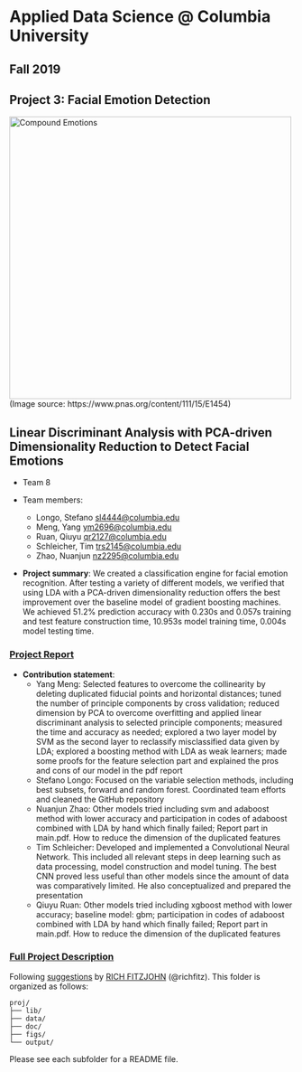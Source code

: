 # Applied Data Science @ Columbia University
## Fall 2019
## Project 3: Facial Emotion Detection

<img src="figs/CE.jpg" alt="Compound Emotions" width="500"/>
(Image source: https://www.pnas.org/content/111/15/E1454)

## Linear Discriminant Analysis with PCA-driven Dimensionality Reduction to Detect Facial Emotions

+ Team 8
+ Team members:
	+ Longo, Stefano sl4444@columbia.edu
	+ Meng, Yang ym2696@columbia.edu
	+ Ruan, Qiuyu qr2127@columbia.edu
	+ Schleicher, Tim trs2145@columbia.edu
	+ Zhao, Nuanjun nz2295@columbia.edu

+ **Project summary**: We created a classification engine for facial emotion recognition. After testing a variety of different models, we verified that using LDA with a PCA-driven dimensionality reduction offers the best improvement over the baseline model of gradient boosting machines. We achieved 51.2% prediction accuracy with 0.230s and 0.057s training and test feature construction time, 10.953s model training time, 0.004s model testing time.

### [Project Report](doc/main.pdf)
	
+ **Contribution statement**: 
	+ Yang Meng: Selected features to overcome the collinearity by deleting duplicated fiducial points and horizontal distances; tuned the number of principle components by cross validation; reduced dimension by PCA to overcome overfitting and applied linear discriminant analysis to selected principle components; measured the time and accuracy as needed; explored a two layer model by SVM as the second layer to reclassify misclassified data given by LDA; explored a boosting method with LDA as weak learners; made some proofs for the feature selection part and explained the pros and cons of our model in the pdf report
	+ Stefano Longo: Focused on the variable selection methods, including best subsets, forward and random forest. Coordinated team efforts and cleaned the GitHub repository
	+ Nuanjun Zhao: Other models tried including svm and adaboost method with lower accuracy and participation in codes of adaboost combined with LDA by hand which finally failed; Report part in main.pdf. How to reduce the dimension of the duplicated features
	+ Tim Schleicher: Developed and implemented a Convolutional Neural Network. This included all relevant steps in deep learning such as data processing, model construction and model tuning. The best CNN proved less useful than other models since the amount of data was comparatively limited. He also conceptualized and prepared the presentation
	+ Qiuyu Ruan: Other models tried including xgboost method with lower accuracy; baseline model: gbm; participation in codes of adaboost combined with LDA by hand which finally failed; Report part in main.pdf. How to reduce the dimension of the duplicated features

### [Full Project Description](doc/project3_desc.md)

Following [suggestions](http://nicercode.github.io/blog/2013-04-05-projects/) by [RICH FITZJOHN](http://nicercode.github.io/about/#Team) (@richfitz). This folder is organized as follows:

```
proj/
├── lib/
├── data/
├── doc/
├── figs/
└── output/
```

Please see each subfolder for a README file.
